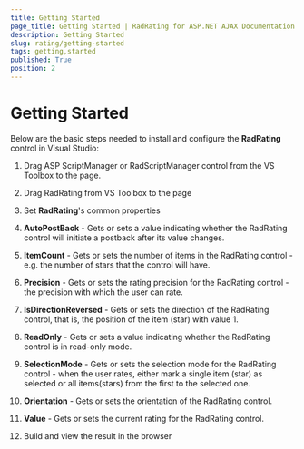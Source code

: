 ```yaml
---
title: Getting Started
page_title: Getting Started | RadRating for ASP.NET AJAX Documentation
description: Getting Started
slug: rating/getting-started
tags: getting,started
published: True
position: 2
---
```


# Getting Started

Below are the basic steps needed to install and configure the **RadRating** control in Visual Studio:

1. Drag ASP ScriptManager or RadScriptManager control from the VS Toolbox to the page.

1. Drag RadRating from VS Toolbox to the page

1. Set **RadRating**'s common properties

1. **AutoPostBack** - Gets or sets a value indicating whether the RadRating control will initiate a postback after its value changes.

1. **ItemCount** - Gets or sets the number of items in the RadRating control - e.g. the number of stars that the control will have.

1. **Precision** - Gets or sets the rating precision for the RadRating control - the precision with which the user can rate.

1. **IsDirectionReversed** - Gets or sets the direction of the RadRating control, that is, the position of the item (star) with value 1.

1. **ReadOnly** - Gets or sets a value indicating whether the RadRating control is in read-only mode.

1. **SelectionMode** - Gets or sets the selection mode for the RadRating control - when the user rates, either mark a single item (star) as selected or all items(stars) from the first to the selected one.

1. **Orientation** - Gets or sets the orientation of the RadRating control.

1. **Value** - Gets or sets the current rating for the RadRating control.

1. Build and view the result in the browser



